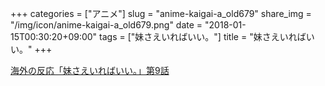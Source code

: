 +++
categories = ["アニメ"]
slug = "anime-kaigai-a_old679"
share_img = "/img/icon/anime-kaigai-a_old679.png"
date = "2018-01-15T00:30:20+09:00"
tags = ["妹さえいればいい。"]
title = "妹さえいればいい。"
+++



<a href="https://www.anihon.com/entry/2017/12/04/175200" rel="nofollow" target="_blank" title="海外の反応「妹さえいればいい。」第9話">海外の反応「妹さえいればいい。」第9話</a>
